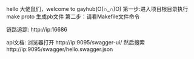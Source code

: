 hello 大佬鼠们，welcome to gayhub(O(∩_∩)O)
第一步:进入项目根目录执行 make proto 生成pb文件
第二步：请看Makefile文件命令

链路追踪:
 http://ip:16686

api文档:
    浏览器打开 http://ip:9095/swagger-ui/  然后搜索  http://ip:9095/swagger/hello.swagger.json
        
